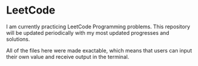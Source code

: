# LeetCode
I am currently practicing LeetCode Programming problems. This repository will be updated periodically with my most updated progresses and solutions.

All of the files here were made exactable, which means that users can input their own value and receive output in the terminal.